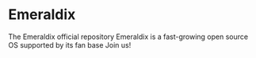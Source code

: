 # Emeraldix
The Emeraldix official repository
Emeraldix is a fast-growing open source OS supported by its fan base
Join us!
